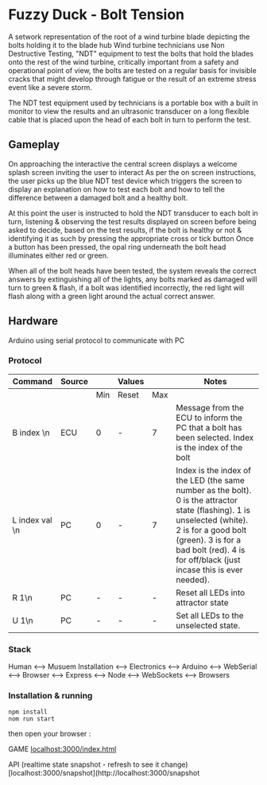 # Fuzzy Duck - Bolt Tension

A setwork representation of the root of a wind turbine blade depicting the bolts holding it to the blade hub Wind turbine technicians use Non Destructive Testing, "NDT" equipment to test the bolts that hold the blades onto the rest of the wind turbine, critically important from a safety and operational point of view, the bolts are tested on a regular basis for invisible cracks that might develop through fatigue or the result of an extreme stress event like a severe storm.

The NDT test equipment used by technicians is a portable box with a built in monitor to view the results and an ultrasonic transducer on a long flexible cable that is placed upon the head of each bolt in turn to perform the test.

## Gameplay
On approaching the interactive the central screen displays a
welcome splash screen inviting the user to interact
As per the on screen instructions, the user picks up the blue NDT test
device which triggers the screen to display an explanation on how
to test each bolt and how to tell the difference between a
damaged bolt and a healthy bolt.

At this point the user is instructed to hold the NDT transducer to each bolt in turn, listening & observing the test results displayed on screen before being asked to decide, based on the test results, if the bolt is healthy or not & identifying it as such by pressing the appropriate cross or tick button Once a button has been pressed, the opal ring underneath the bolt head illuminates either red or green.

When all of the bolt heads have been tested, the system reveals the correct answers by extinguishing all of the lights, any bolts marked as damaged will turn to green & flash, if a bolt was identified incorrectly, the red light will flash along with a green light around the actual correct answer.


## Hardware

Arduino using serial protocol to communicate with PC

### Protocol

| Command        	| Source 	|     	| Values 	|     	| Notes                                                                                                                                                                                                                                     	|
|----------------	|--------	|-----	|--------	|-----	|-------------------------------------------------------------------------------------------------------------------------------------------------------------------------------------------------------------------------------------------	|
|                	|        	| Min 	| Reset  	| Max 	|                                                                                                                                                                                                                                           	|
| B index \n     	| ECU    	| 0   	| -      	| 7   	| Message from the ECU to inform the PC that a bolt has been selected. Index is the index of the bolt                                                                                                                                       	|
| L index val \n 	| PC     	| 0   	| -      	| 7   	| Index is the index of the LED (the same number as the bolt). 0 is the attractor state (flashing). 1 is unselected (white). 2 is for a good bolt (green). 3 is for a bad bolt (red). 4 is for off/black (just incase this is ever needed). 	|
| R 1\n          	| PC     	| -   	| -      	| -   	| Reset all LEDs into attractor state                                                                                                                                                                                                       	|
| U 1\n          	| PC     	| -   	| -      	| -   	| Set all LEDs to the unselected state.                                                                                                                                                                                                     	|

### Stack
Human ⟷ Musuem Installation ⟷ Electronics ⟷ Arduino ⟷ WebSerial ⟷ Browser ⟷ Express ⟷ Node ⟷ WebSockets ⟷ Browsers



### Installation & running

```
npm install
nom run start
```

then open your browser :

GAME
[localhost:3000/index.html](http://localhost:3000/index.html)

API (realtime state snapshot - refresh to see it change)
[localhost:3000/snapshot](http://localhost:3000/snapshot